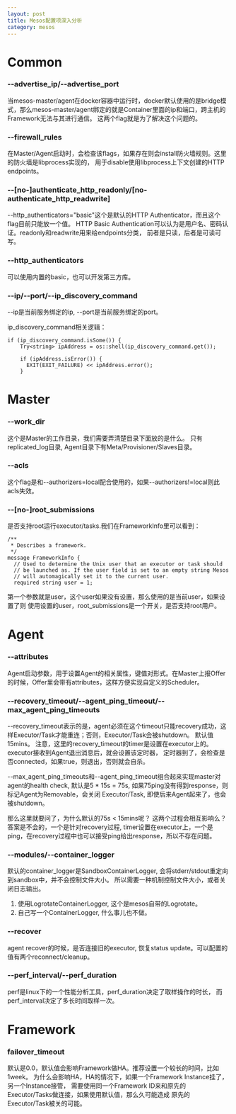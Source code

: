 ```yaml
---
layout: post
title: Mesos配置项深入分析
category: mesos
---
```


# Common

### --advertise_ip/--advertise_port
当mesos-master/agent在docker容器中运行时，docker默认使用的是bridge模式，那么mesos-master/agent绑定的就是Container里面的ip和端口，跨主机的Framework无法与其进行通信。
这两个flag就是为了解决这个问题的。

### --firewall_rules
在Master/Agent启动时，会检查该flags，如果存在则会install防火墙规则。这里的防火墙是libprocess实现的，
用于disable使用libprocess上下文创建的HTTP endpoints。

### --[no-]authenticate_http_readonly/[no-authenticate_http_readwrite]
--http_authenticators="basic"这个是默认的HTTP Authenticator，而且这个flag目前只能放一个值。
HTTP Basic Authentication可以认为是用户名、密码认证。readonly和readwrite用来给endpoints分类，
前者是只读，后者是可读可写。


### --http_authenticators
可以使用内置的basic，也可以开发第三方库。

### --ip/--port/--ip_discovery_command
--ip是当前服务绑定的ip, --port是当前服务绑定的port。

ip_discovery_command相关逻辑：

```
if (ip_discovery_command.isSome()) {
    Try<string> ipAddress = os::shell(ip_discovery_command.get());

    if (ipAddress.isError()) {
      EXIT(EXIT_FAILURE) << ipAddress.error();
    }
```

# Master

### --work_dir
这个是Master的工作目录，我们需要弄清楚目录下面放的是什么。
只有replicated_log目录,
Agent目录下有Meta/Provisioner/Slaves目录。

### --acls
这个flag是和--authorizers=local配合使用的，如果--authorizers!=local则此acls失效。

### --[no-]root_submissions
是否支持root运行executor/tasks.我们在FrameworkInfo里可以看到：
```
/**
 * Describes a framework.
 */
message FrameworkInfo {
  // Used to determine the Unix user that an executor or task should
  // be launched as. If the user field is set to an empty string Mesos
  // will automagically set it to the current user.
  required string user = 1;

```
第一个参数就是user，这个user如果没有设置，那么使用的是当前user，如果设置了则
使用设置的user，root_submissions是一个开关，是否支持root用户。



# Agent

### --attributes
Agent启动参数，用于设置Agent的相关属性，键值对形式。在Master上报Offer的时候，Offer里会带有attributes，这样方便实现自定义的Scheduler。


### --recovery_timeout/--agent_ping_timeout/--max_agent_ping_timeouts
--recovery_timeout表示的是，agent必须在这个timeout只能recovery成功，这样Executor/Task才能重连；否则，Executor/Task会被shutdown。
默认值15mins。
注意，这里的recovery_timeout的timer是设置在executor上的。executor接收到Agent退出消息后，就会设置该定时器，
定时器到了，会检查是否connected，如果true，则退出，否则就会自杀。


--max_agent_ping_timeouts和--agent_ping_timeout组合起来实现master对agent的health check,
默认是5 * 15s = 75s, 如果75ping没有得到response，则标记Agent为Removable，会关闭
Executor/Task, 即使后来Agent起来了，也会被shutdown。

那么这里就要问了，为什么默认的75s < 15mins呢？ 这两个过程会相互影响么？
答案是不会的，一个是针对recovery过程, timer设置在executor上，一个是ping，在recovery过程中也可以接受ping给出response，所以不存在问题。


### --modules/--container_logger
默认的container_logger是SandboxContainerLogger, 会将stderr/stdout重定向到sandbox中，并不会控制文件大小。
所以需要一种机制控制文件大小，或者关闭日志输出。

1. 使用LogrotateContainerLogger, 这个是mesos自带的Logrotate。
2. 自己写一个ContainerLogger, 什么事儿也不做。

### --recover
agent recover的时候，是否连接旧的executor, 恢复status update。可以配置的值有两个reconnect/cleanup。

### --perf_interval/--perf_duration
perf是linux下的一个性能分析工具，perf_duration决定了取样操作的时长， 而perf_interval决定了多长时间取样一次。


# Framework

### failover_timeout
默认是0.0，默认值会影响Framework做HA。推荐设置一个较长的时间，比如1week。
为什么会影响HA，HA的情况下，如果一个Framework Instance挂了，另一个Instance接管，
需要使用同一个Framework ID来和原先的Executor/Tasks做连接，如果使用默认值，那么久可能造成
原先的Executor/Task被关的可能。


